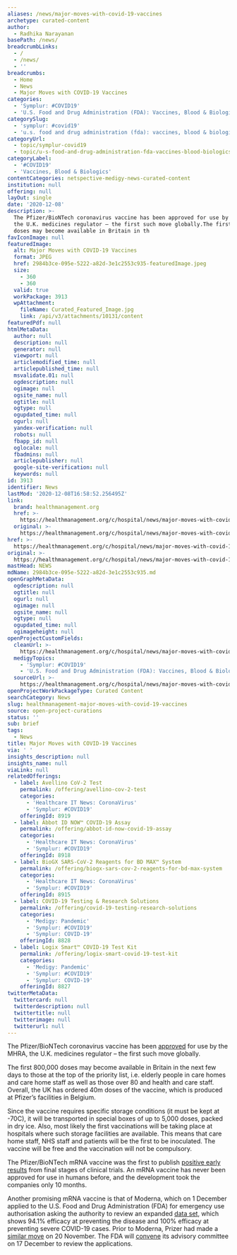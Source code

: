 ```yaml
---
aliases: /news/major-moves-with-covid-19-vaccines
archetype: curated-content
author:
  - Radhika Narayanan
basePath: /news/
breadcrumbLinks:
  - /
  - /news/
  - ''
breadcrumbs:
  - Home
  - News
  - Major Moves with COVID-19 Vaccines
categories:
  - 'Symplur: #COVID19'
  - 'U.S. Food and Drug Administration (FDA): Vaccines, Blood & Biologics'
categorySlug:
  - 'symplur: #covid19'
  - 'u.s. food and drug administration (fda): vaccines, blood & biologics'
categoryUrl:
  - topic/symplur-covid19
  - topic/u-s-food-and-drug-administration-fda-vaccines-blood-biologics
categoryLabel:
  - '#COVID19'
  - 'Vaccines, Blood & Biologics'
contentCategories: netspective-medigy-news-curated-content
institution: null
offering: null
layOut: single
date: '2020-12-08'
description: >-
  The Pfizer/BioNTech coronavirus vaccine has been approved for use by the MHRA,
  the U.K. medicines regulator – the first such move globally.The first 800,000
  doses may become available in Britain in th
favIconImage: null
featuredImage:
  alt: Major Moves with COVID-19 Vaccines
  format: JPEG
  href: 2984b3ce-095e-5222-a82d-3e1c2553c935-featuredImage.jpeg
  size:
    - 360
    - 360
  valid: true
  workPackage: 3913
  wpAttachment:
    fileName: Curated_Featured_Image.jpg
    link: /api/v3/attachments/10131/content
featuredPdf: null
htmlMetaData:
  author: null
  description: null
  generator: null
  viewport: null
  articlemodified_time: null
  articlepublished_time: null
  msvalidate.01: null
  ogdescription: null
  ogimage: null
  ogsite_name: null
  ogtitle: null
  ogtype: null
  ogupdated_time: null
  ogurl: null
  yandex-verification: null
  robots: null
  fbapp_id: null
  oglocale: null
  fbadmins: null
  articlepublisher: null
  google-site-verification: null
  keywords: null
id: 3913
identifier: News
lastMod: '2020-12-08T16:58:52.256495Z'
link:
  brand: healthmanagement.org
  href: >-
    https://healthmanagement.org/c/hospital/news/major-moves-with-covid-19-vaccines
  original: >-
    https://healthmanagement.org/c/hospital/news/major-moves-with-covid-19-vaccines
href: >-
  https://healthmanagement.org/c/hospital/news/major-moves-with-covid-19-vaccines
original: >-
  https://healthmanagement.org/c/hospital/news/major-moves-with-covid-19-vaccines
mastHead: NEWS
mdName: 2984b3ce-095e-5222-a82d-3e1c2553c935.md
openGraphMetaData:
  ogdescription: null
  ogtitle: null
  ogurl: null
  ogimage: null
  ogsite_name: null
  ogtype: null
  ogupdated_time: null
  ogimageheight: null
openProjectCustomFields:
  cleanUrl: >-
    https://healthmanagement.org/c/hospital/news/major-moves-with-covid-19-vaccines
  medigyTopics:
    - 'Symplur: #COVID19'
    - 'U.S. Food and Drug Administration (FDA): Vaccines, Blood & Biologics'
  sourceUrl: >-
    https://healthmanagement.org/c/hospital/news/major-moves-with-covid-19-vaccines
openProjectWorkPackageType: Curated Content
searchCategory: News
slug: healthmanagement-major-moves-with-covid-19-vaccines
source: open-project-curations
status: ''
sub: brief
tags:
  - News
title: Major Moves with COVID-19 Vaccines
via: ' '
insights_description: null
insights_name: null
viaLink: null
relatedOfferings:
  - label: Avellino CoV-2 Test
    permalink: /offering/avellino-cov-2-test
    categories:
      - 'Healthcare IT News: CoronaVirus'
      - 'Symplur: #COVID19'
    offeringId: 8919
  - label: Abbot ID NOW™ COVID-19 Assay
    permalink: /offering/abbot-id-now-covid-19-assay
    categories:
      - 'Healthcare IT News: CoronaVirus'
      - 'Symplur: #COVID19'
    offeringId: 8918
  - label: BioGX SARS-CoV-2 Reagents for BD MAX™ System
    permalink: /offering/biogx-sars-cov-2-reagents-for-bd-max-system
    categories:
      - 'Healthcare IT News: CoronaVirus'
      - 'Symplur: #COVID19'
    offeringId: 8915
  - label: COVID-19 Testing & Research Solutions
    permalink: /offering/covid-19-testing-research-solutions
    categories:
      - 'Medigy: Pandemic'
      - 'Symplur: #COVID19'
      - 'Symplur: COVID-19'
    offeringId: 8828
  - label: Logix Smart™ COVID-19 Test Kit
    permalink: /offering/logix-smart-covid-19-test-kit
    categories:
      - 'Medigy: Pandemic'
      - 'Symplur: #COVID19'
      - 'Symplur: COVID-19'
    offeringId: 8827
twitterMetaData:
  twittercard: null
  twitterdescription: null
  twittertitle: null
  twitterimage: null
  twitterurl: null
---
```

<p>The Pfizer/BioNTech coronavirus vaccine has been <a href="https://www.gov.uk/government/news/uk-authorises-pfizer-biontech-covid-19-vaccine">approved</a> for use by the MHRA, the U.K. medicines regulator – the first such move globally.</p><p>The first 800,000 doses may become available in Britain in the next few days to those at the top of the priority list, i.e. elderly people in care homes and care home staff as well as those over 80 and health and care staff. Overall, the UK has ordered 40m doses of the vaccine, which is produced at Pfizer’s facilities in Belgium.</p><p>Since the vaccine requires specific storage conditions (it must be kept at -70C), it will be transported in special boxes of up to 5,000 doses, packed in dry ice. Also, most likely the first vaccinations will be taking place at hospitals where such storage facilities are available. This means that care home staff, NHS staff and patients will be the first to be inoculated. The vaccine will be free and the vaccination will not be compulsory.&nbsp;</p><p>The Pfizer/BioNTech mRNA vaccine was the first to publish <a href="https://healthmanagement.org/c/hospital/news/milestone-for-covid-19-vaccine">positive early results</a> from final stages of clinical trials. An mRNA vaccine has never been approved for use in humans before, and the development took the companies only 10 months.</p><p>Another promising mRNA vaccine is that of Moderna, which on 1 December applied to the U.S. Food and Drug Administration (FDA) for emergency use authorisation asking the authority to review an expanded <a href="https://investors.modernatx.com/news-releases/news-release-details/moderna-announces-primary-efficacy-analysis-phase-3-cove-study">data set</a>, which shows 94.1% efficacy at preventing the disease and 100% efficacy at preventing severe COVID-19 cases. Prior to Moderna, Prizer had made a <a href="https://www.pfizer.com/news/press-release/press-release-detail/pfizer-and-biontech-submit-emergency-use-authorization">similar move</a> on 20 November. The FDA will <a href="https://www.fda.gov/news-events/press-announcements/coronavirus-covid-19-update-fda-announces-advisory-committee-meeting-discuss-second-covid-19-vaccine">convene</a> its advisory committee on 17 December to review the applications.</p>